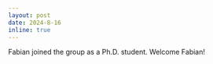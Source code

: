 ```yaml
---
layout: post
date: 2024-8-16 
inline: true
---
```


Fabian joined the group as a Ph.D. student. Welcome Fabian! 

